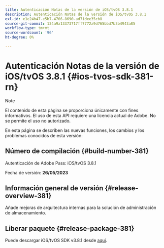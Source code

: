 ```yaml
---
title: Autenticación Notas de la versión de iOS/tvOS 3.8.1
description: Autenticación Notas de la versión de iOS/tvOS 3.8.1
exl-id: e1e24b47-e5b7-4706-8690-ad71dee35cb8
source-git-commit: 134a9a13373717ff7772a9d765bbd7b3b4943a85
workflow-type: tm+mt
source-wordcount: '96'
ht-degree: 0%

---
```


# Autenticación Notas de la versión de iOS/tvOS 3.8.1 {#ios-tvos-sdk-381-rn}

>[!NOTE]
>
>El contenido de esta página se proporciona únicamente con fines informativos. El uso de esta API requiere una licencia actual de Adobe. No se permite el uso no autorizado.

En esta página se describen las nuevas funciones, los cambios y los problemas conocidos de esta versión:

## Número de compilación {#build-number-381}

Autenticación de Adobe Pass: iOS/tvOS 3.8.1

Fecha de versión: **26/05/2023**

## Información general de versión {#release-overview-381}

Añade mejoras de arquitectura internas para la solución de administración de almacenamiento.

## Liberar paquete {#release-package-381}

Puede descargar iOS/tvOS SDK v3.8.1 desde [aquí](https://tve.zendesk.com/hc/en-us/articles/204963209).
